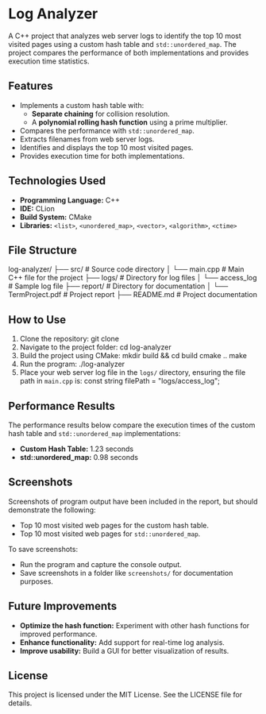 # Log Analyzer

A C++ project that analyzes web server logs to identify the top 10 most visited pages using a custom hash table and `std::unordered_map`. The project compares the performance of both implementations and provides execution time statistics.

## Features
- Implements a custom hash table with:
    - **Separate chaining** for collision resolution.
    - A **polynomial rolling hash function** using a prime multiplier.
- Compares the performance with `std::unordered_map`.
- Extracts filenames from web server logs.
- Identifies and displays the top 10 most visited pages.
- Provides execution time for both implementations.

## Technologies Used
- **Programming Language:** C++
- **IDE:** CLion
- **Build System:** CMake
- **Libraries:** `<list>`, `<unordered_map>`, `<vector>`, `<algorithm>`, `<ctime>`

## File Structure
log-analyzer/
├── src/                          # Source code directory
│   └── main.cpp                  # Main C++ file for the project
├── logs/                         # Directory for log files
│   └── access_log                # Sample log file
├── report/                       # Directory for documentation
│   └── TermProject.pdf   # Project report
├── README.md                     # Project documentation

## How to Use
1. Clone the repository:
   git clone <repository-url>
2. Navigate to the project folder:
   cd log-analyzer
3. Build the project using CMake:
   mkdir build && cd build
   cmake ..
   make
4. Run the program:
   ./log-analyzer
5. Place your web server log file in the `logs/` directory, ensuring the file path in `main.cpp` is:
   const string filePath = "logs/access_log";

## Performance Results
The performance results below compare the execution times of the custom hash table and `std::unordered_map` implementations:

- **Custom Hash Table:** 1.23 seconds
- **std::unordered_map:** 0.98 seconds

## Screenshots
Screenshots of program output have been included in the report, but should demonstrate the following:
- Top 10 most visited web pages for the custom hash table.
- Top 10 most visited web pages for `std::unordered_map`.

To save screenshots:
- Run the program and capture the console output.
- Save screenshots in a folder like `screenshots/` for documentation purposes.

## Future Improvements
- **Optimize the hash function:** Experiment with other hash functions for improved performance.
- **Enhance functionality:** Add support for real-time log analysis.
- **Improve usability:** Build a GUI for better visualization of results.

## License
This project is licensed under the MIT License. See the LICENSE file for details.
